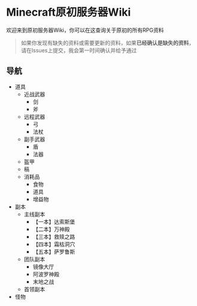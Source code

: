 # Minecraft原初服务器Wiki
欢迎来到原初服务器Wiki，你可以在这查询关于原初的所有RPG资料

>如果你发现有缺失的资料或需要更新的资料，如果**已经确认是缺失的资料**，请在Issues上提交，我会第一时间确认并给予通过

## 导航
* 道具
  * 近战武器
    * 剑
    * 斧
  * 远程武器
    * 弓
    * 法杖
  * 副手武器
    * 盾
    * 法器
  * 盔甲
  * 稿
  * 消耗品
    * 食物
    * 道具
    * 增益物
* 副本
  * 主线副本
    * 【一本】达索斯堡
    * 【二本】万神殿
    * 【三本】救赎之路
    * 【四本】霜枯洞穴
    * 【五本】萨罗鲁斯
  * 团队副本
    * 镜像大厅
    * 阿波罗神殿
    * 末地之战
  * 首领副本
* 怪物
